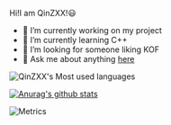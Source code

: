Hi!I am QinZXX!😃

- 🔭 I’m currently working on my project
- 🌱 I’m currently learning C++ 
- 👯 I’m looking for someone liking KOF
- 💬 Ask me about anything [here](https://github.com/QinZXX/QinZXX/issues)

![QinZXX's Most used languages](https://github-readme-stats.vercel.app/api/top-langs/?username=QinZXX&layout=compact&hide_border=true&langs_count=10)

[![Anurag's github stats](https://github-readme-stats.vercel.app/api?username=QinZXX&count_private=true&show_icons=true&theme=flag-india)](https://github.com/anuraghazra/github-readme-stats)

![Metrics](https://metrics.lecoq.io/QinZXX?template=classic&base=header%2C%20activity%2C%20community%2C%20repositories%2C%20metadata&base.indepth=false&base.hireable=false&base.skip=false&config.timezone=Asia%2FShanghai)
